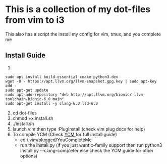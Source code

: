 # This is a collection of my dot-files from vim to i3
This also has a script the install my config for vim, tmux, and you complete me
## Install Guide
  1.
    sudo apt install build-essential cmake python3-dev
    wget -O - https://apt.llvm.org/llvm-snapshot.gpg.key | sudo apt-key add -
    sudo apt-get update
    sudo apt-add-repository "deb http://apt.llvm.org/bionic/ llvm-toolchain-bionic-6.0 main"
    sudo apt-get install -y clang-6.0 lld-6.0
  2. cd dot-files
  3. chmod +x install.sh
  4. ./install.sh
  5. launch vim then type :PlugInstall (check vim plug docs for help)
  6. To compile YCM (Check [YCM ](https://github.com/Valloric/YouCompleteMe#linux-64-bit)for full install guide)
      * cd /.vim/plugged/YouCompleteMe
      * run the install.py (if you just want c-family support then run python3 install.py --clang-completer else check the YCM guide for other options)
